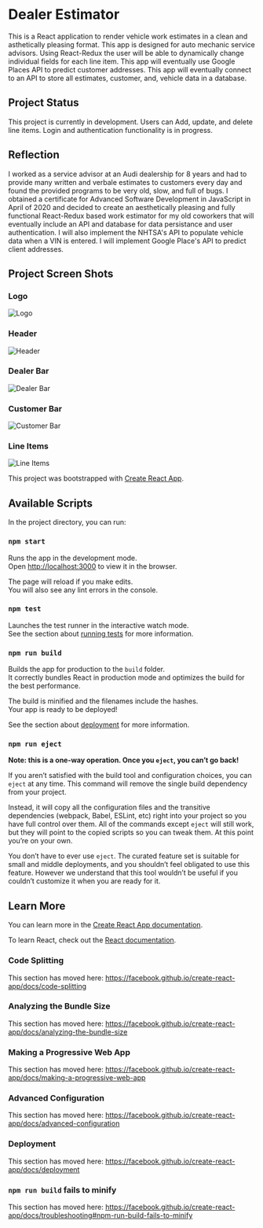 # Dealer Estimator

This is a React application to render vehicle work estimates in a clean and asthetically pleasing format. This app is designed for auto mechanic service advisors. Using React-Redux the user will be able to dynamically change individual fields for each line item. This app will eventually use Google Places API to predict customer addresses. This app will eventually connect to an API to store all estimates, customer, and, vehicle data in a database.

## Project Status

This project is currently in development. Users can Add, update, and delete line items. Login and authentication functionality is in progress.

## Reflection

I worked as a service advisor at an Audi dealership for 8 years and had to provide many written and verbale estimates to customers every day and found the provided programs to be very old, slow, and full of bugs. I obtained a certificate for Advanced Software Development in JavaScript in April of 2020 and decided to create an aesthetically pleasing and fully functional React-Redux based work estimator for my old coworkers that will eventually include an API and database for data persistance and user authentication. I will also implement the NHTSA's API to populate vehicle data when a VIN is entered. I will implement Google Place's API to predict client addresses. 

## Project Screen Shots

### Logo
![Logo](../master/src/assets/small-logo.jpg)
### Header
![Header](../master/src/assets/header.jpg)
### Dealer Bar
![Dealer Bar](../master/src/assets/dealer-bar.jpg)
### Customer Bar
![Customer Bar](../master/src/assets/customer-bar.jpg)
### Line Items
![Line Items](../master/src/assets/line-items.jpg)

This project was bootstrapped with [Create React App](https://github.com/facebook/create-react-app).

## Available Scripts

In the project directory, you can run:

### `npm start`

Runs the app in the development mode.<br />
Open [http://localhost:3000](http://localhost:3000) to view it in the browser.

The page will reload if you make edits.<br />
You will also see any lint errors in the console.

### `npm test`

Launches the test runner in the interactive watch mode.<br />
See the section about [running tests](https://facebook.github.io/create-react-app/docs/running-tests) for more information.

### `npm run build`

Builds the app for production to the `build` folder.<br />
It correctly bundles React in production mode and optimizes the build for the best performance.

The build is minified and the filenames include the hashes.<br />
Your app is ready to be deployed!

See the section about [deployment](https://facebook.github.io/create-react-app/docs/deployment) for more information.

### `npm run eject`

**Note: this is a one-way operation. Once you `eject`, you can’t go back!**

If you aren’t satisfied with the build tool and configuration choices, you can `eject` at any time. This command will remove the single build dependency from your project.

Instead, it will copy all the configuration files and the transitive dependencies (webpack, Babel, ESLint, etc) right into your project so you have full control over them. All of the commands except `eject` will still work, but they will point to the copied scripts so you can tweak them. At this point you’re on your own.

You don’t have to ever use `eject`. The curated feature set is suitable for small and middle deployments, and you shouldn’t feel obligated to use this feature. However we understand that this tool wouldn’t be useful if you couldn’t customize it when you are ready for it.

## Learn More

You can learn more in the [Create React App documentation](https://facebook.github.io/create-react-app/docs/getting-started).

To learn React, check out the [React documentation](https://reactjs.org/).

### Code Splitting

This section has moved here: https://facebook.github.io/create-react-app/docs/code-splitting

### Analyzing the Bundle Size

This section has moved here: https://facebook.github.io/create-react-app/docs/analyzing-the-bundle-size

### Making a Progressive Web App

This section has moved here: https://facebook.github.io/create-react-app/docs/making-a-progressive-web-app

### Advanced Configuration

This section has moved here: https://facebook.github.io/create-react-app/docs/advanced-configuration

### Deployment

This section has moved here: https://facebook.github.io/create-react-app/docs/deployment

### `npm run build` fails to minify

This section has moved here: https://facebook.github.io/create-react-app/docs/troubleshooting#npm-run-build-fails-to-minify
